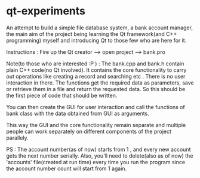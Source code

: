 qt-experiments
==============

An attempt to build a simple file database system, a bank account manager, the main aim of the project being 
learning the Qt framework(and C++ programming) myself and introducing Qt to those few who are here for it.

Instructions : Fire up the Qt creator --> open project --> bank.pro

Note(to those who are interested :P ) : The bank.cpp and bank.h contain plain C++ code(no Qt involved). It contains 
the core functionality to carry out operations like creating a record and searching etc . There is no user interaction in there.
The functions get the required data as parameters, save or retrieve them in a file and return the requested data.
So this should be the first piece of code that should be written. 

You can then create the GUI for user interaction and call the functions of bank class with the data obtained from GUI
as arguments.

This way the GUI and the core functionality remain separate and multiple people can work separately on different components of the project parallely.

PS : The account number(as of now) starts from 1 , and every new account gets the next number serially. 
Also, you'll need to delete(also as of now) the 'accounts' file(created at run time) every time you run the program since the account number count will start from 1 again.
